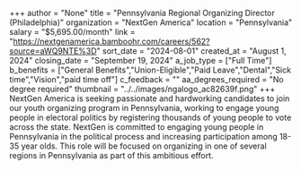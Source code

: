 +++
author = "None"
title = "Pennsylvania Regional Organizing Director (Philadelphia)"
organization = "NextGen America"
location = "Pennsylvania"
salary = "$5,695.00/month"
link = "https://nextgenamerica.bamboohr.com/careers/562?source=aWQ9NTE%3D"
sort_date = "2024-08-01"
created_at = "August 1, 2024"
closing_date = "September 19, 2024"
a_job_type = ["Full Time"]
b_benefits = ["General Benefits","Union-Eligible","Paid Leave","Dental","Sick time","Vision","paid time off"]
c_feedback = ""
aa_degrees_required = "No degree required"
thumbnail = "../../images/ngalogo_ac82639f.png"
+++
NextGen America is seeking passionate and hardworking candidates to join our youth organizing program in Pennsylvania, working to engage young people in electoral politics by registering thousands of young people to vote across the state. NextGen is committed to engaging young people in Pennsylvania in the political process and increasing participation among 18-35 year olds. This role will be focused on organizing in one of several regions in Pennsylvania as part of this ambitious effort.